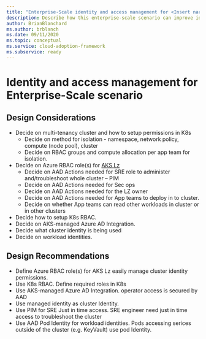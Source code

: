 ```yaml
---
title: "Enterprise-Scale identity and access management for <Insert narrative Name>"
description: Describe how this enterprise-scale scenario can improve identity and access management of <Insert Scenario Name>
author: BrianBlanchard
ms.author: brblanch
ms.date: 09/11/2020
ms.topic: conceptual
ms.service: cloud-adoption-framework
ms.subservice: ready
---
```


# Identity and access management for <Insert narrative Name> Enterprise-Scale scenario

## Design Considerations
* Decide on multi-tenancy cluster and how to setup permissions in K8s	
  * Decide on method for isolation - namespace, network policy, compute (node pool), cluster
  * Decide on RBAC groups and compute allocation per app team for isolation.
* Decide on Azure RBAC role(s) for [AKS Lz](https://docs.microsoft.com/azure/cloud-adoption-framework/ready/enterprise-scale/identity-and-access-management)
  * Decide on AAD Actions needed for SRE role to administer and/troubleshoot whole cluster – PIM
  * Decide on AAD Actions needed for Sec ops
  * Decide on AAD Actions needed for the LZ owner
  * Decide on AAD Actions needed for App teams to deploy in to cluster.
  * Decide on whether App teams can read other workloads in cluster or in other clusters
* Decide how to setup K8s RBAC. 	
* Decide on AKS-managed Azure AD Integration.	
* Decide what cluster identity is being used	
* Decide on workload identities.	

## Design Recommendations
* Define Azure RBAC role(s) for AKS Lz	easily manage cluster identity permissions.
* Use K8s RBAC. Define required roles in K8s	
* Use AKS-managed Azure AD Integration.	operator access is secured by AAD
* Use managed identity as cluster Identity.	
* Use PIM for SRE Just in time access.	SRE engineer need just in time access to troubleshoot the cluster
* Use AAD Pod Identity for workload identities.	Pods accessing serices outside of the cluster (e.g. KeyVault) use pod Identity.
